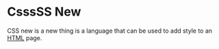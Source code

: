 # CsssSS New



CSS new is a new thing is a language that can be used to add style to an [HTML](/wiki/HTML) page.

